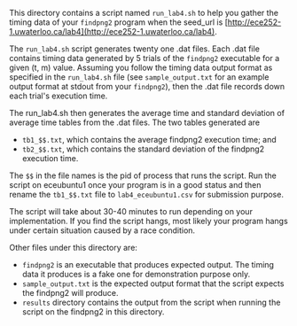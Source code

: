 This directory contains a script named `run_lab4.sh` to help you gather the timing data of your `findpng2` program when the seed\_url is [http://ece252-1.uwaterloo.ca/lab4](http://ece252-1.uwaterloo.ca/lab4).

The `run_lab4.sh` script generates twenty one .dat files. Each .dat file contains timing data generated by 5 trials of the `findpng2` executable for a given (t, m) value.  Assuming you follow the timing data output format as specified in the `run_lab4.sh` file (see `sample_output.txt` for an example output format at stdout from your `findpng2`), then the .dat file records down each trial's execution time. 

The run_lab4.sh then generates the average time and standard deviation of average time tables from the .dat files.  The two tables generated are

* `tb1_$$.txt`, which contains the average findpng2 execution time; and
* `tb2_$$.txt`, which contains the standard deviation of the findpng2 execution time.

The `$$` in the file names is the pid of process that runs the script. Run the script on eceubuntu1 once your program is in a good status and then rename the `tb1_$$.txt` file to `lab4_eceubuntu1.csv` for submission purpose.

The script will take about 30-40 minutes to run depending on your implementation. If you find the script hangs, most likely your program hangs under certain situation caused by a race condition.

Other files under this directory are:

* `findpng2` is an executable that produces expected output. The timing data it produces is a fake one for demonstration purpose only.
* `sample_output.txt` is the expected output format that the script expects the findpng2 will produce.
* `results` directory contains the output from the script when running the script on the findpng2 in this directory.

